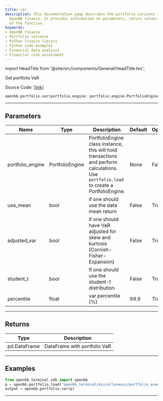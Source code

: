 ```yaml
---
title: var
description: This documentation page describes the portfolio variance function in
  OpenBB finance. It provides information on parameters, return values and usage examples
  of the function.
keywords:
- OpenBB finance
- Portfolio variance
- Python finance library
- Python code examples
- Financial data analysis
- Financial risk assessment
---
```


import HeadTitle from '@site/src/components/General/HeadTitle.tsx';

<HeadTitle title="portfolio.var - Reference | OpenBB SDK Docs" />

Get portfolio VaR

Source Code: [[link](https://github.com/OpenBB-finance/OpenBB/tree/main/openbb_terminal/portfolio/portfolio_model.py#L1751)]

```python
openbb.portfolio.var(portfolio_engine: portfolio_engine.PortfolioEngine, use_mean: bool = False, adjusted_var: bool = False, student_t: bool = False, percentile: float = 99.9)
```

---

## Parameters

| Name | Type | Description | Default | Optional |
| ---- | ---- | ----------- | ------- | -------- |
| portfolio_engine | PortfolioEngine | PortfolioEngine class instance, this will hold transactions and perform calculations.<br/>Use `portfolio.load` to create a PortfolioEngine. | None | False |
| use_mean | bool | if one should use the data mean return | False | True |
| adjusted_var | bool | if one should have VaR adjusted for skew and kurtosis (Cornish-Fisher-Expansion) | False | True |
| student_t | bool | If one should use the student-t distribution | False | True |
| percentile | float | var percentile (%) | 99.9 | True |


---

## Returns

| Type | Description |
| ---- | ----------- |
| pd.DataFrame | DataFrame with portfolio VaR |
---

## Examples

```python
from openbb_terminal.sdk import openbb
p = openbb.portfolio.load("openbb_terminal/miscellaneous/portfolio_examples/holdings/example.csv")
output = openbb.portfolio.var(p)
```

---
